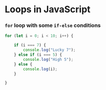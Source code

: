 # Loops in JavaScript

### `for` loop with some `if-else` conditions

```javascript
for (let i = 0; i < 10; i++) {

    if (i === 7) {
        console.log("Lucky 7");
    } else if (i === 5) {
        console.log("High 5");
    } else {
        console.log(i);
    }

}
```